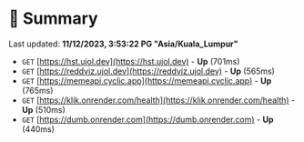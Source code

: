 # 📖 Summary
Last updated: **11/12/2023, 3:53:22 PG "Asia/Kuala_Lumpur"**

- `GET` [https://hst.ujol.dev](https://hst.ujol.dev) - **Up** (701ms)
- `GET` [https://reddviz.ujol.dev](https://reddviz.ujol.dev) - **Up** (565ms)
- `GET` [https://memeapi.cyclic.app](https://memeapi.cyclic.app) - **Up** (765ms)
- `GET` [https://klik.onrender.com/health](https://klik.onrender.com/health) - **Up** (510ms)
- `GET` [https://dumb.onrender.com](https://dumb.onrender.com) - **Up** (440ms)
